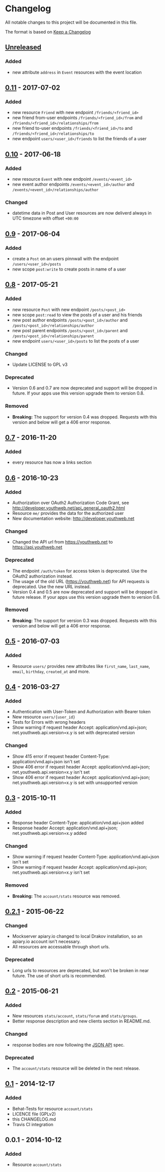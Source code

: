 # Changelog

All notable changes to this project will be documented in this file.

The format is based on [Keep a Changelog](http://keepachangelog.com/en/1.0.0/)

## [Unreleased]

### Added

- new attribute `address` in `Event` resources with the event location

## [0.11] - 2017-07-02

### Added

- new resource `Friend` with new endpoint `/friends/<friend_id>`
- new friend from-user endpoints `/friends/<friend_id>/from` and `/friends/<friend_id>/relationships/from`
- new friend to-user endpoints `/friends/<friend_id>/to` and `/friends/<friend_id>/relationships/to`
- new endpoint `users/<user_id>/friends` to list the friends of a user

## [0.10] - 2017-06-18

### Added

- new resource `Event` with new endpoint `/events/<event_id>`
- new event author endpoints `/events/<event_id>/author` and `/events/<event_id>/relationships/author`

### Changed

- datetime data in Post and User resources are now deliverd always in UTC timezone with offset `+00:00`

## [0.9] - 2017-06-04

### Added

- create a `Post` on an users pinnwall with the endpoint `/users/<user_id>/posts`
- new scope `post:write` to create posts in name of a user

## [0.8] - 2017-05-21

### Added

- new resource `Post` with new endpoint `/posts/<post_id>`
- new scope `post:read` to view the posts of a user and his friends
- new post author endpoints `/posts/<post_id>/author` and `/posts/<post_id>/relationships/author`
- new post parent endpoints `/posts/<post_id>/parent` and `/posts/<post_id>/relationships/parent`
- new endpoint `users/<user_id>/posts` to list the posts of a user

### Changed

- Update LICENSE to GPL v3

### Deprecated

- Version 0.6 and 0.7 are now deprecated and support will be dropped in future. If your apps use this version upgrade them to version 0.8.

### Removed

- **Breaking:** The support for version 0.4 was dropped. Requests with this version and below will get a 406 error response.

## [0.7] - 2016-11-20

### Added

- every resource has now a links section

## [0.6] - 2016-10-23

### Added

- Authorization over OAuth2 Authorization Code Grant, see http://developer.youthweb.net/api_general_oauth2.html
- Resource `me/` provides the data for the authorized user
- New documentation website: http://developer.youthweb.net

### Changed

- Changed the API url from https://youthweb.net to https://api.youthweb.net

### Deprecated

- The endpoint `/auth/token` for access token is deprecated. Use the OAuth2 authorization instead.
- The usage of the old URL (https://youthweb.net) for API requests is deprecated. Use the new URL instead.
- Version 0.4 and 0.5 are now deprecated and support will be dropped in future release. If your apps use this version upgrade them to version 0.6.

### Removed

- **Breaking:** The support for version 0.3 was dropped. Requests with this version and below will get a 406 error response.

## [0.5] - 2016-07-03

### Added

- Resource `users/` provides new attributes like `first_name`, `last_name`, `email`, `birthday`, `created_at` and more.

## [0.4] - 2016-03-27

### Added

- Authentication with User-Token and Authorization with Bearer token
- New resource `users/{user_id}`
- Tests for Errors with wrong headers
- Show warning if request header Accept: application/vnd.api+json; net.youthweb.api.version=x.y is set with deprecated version

### Changed

- Show 415 error if request header Content-Type: application/vnd.api+json isn't set
- Show 406 error if request header Accept: application/vnd.api+json; net.youthweb.api.version=x.y isn't set
- Show 406 error if request header Accept: application/vnd.api+json; net.youthweb.api.version=x.y is set with unsupported version

## [0.3] - 2015-10-11

### Added

- Response header Content-Type: application/vnd.api+json added
- Response header Accept: application/vnd.api+json; net.youthweb.api.version=x.y added

### Changed

- Show warning if request header Content-Type: application/vnd.api+json isn't set
- Show warning if request header Accept: application/vnd.api+json; net.youthweb.api.version=x.y isn't set

### Removed

- **Breaking:** The `account/stats` resource was removed.

## [0.2.1] - 2015-06-22

### Changed

- Mockserver apiary.io changed to local Drakov installation, so an apiary.io account isn't necessary.
- All resources are accessable through short urls.

### Deprecated

- Long urls to resources are deprecated, but won't be broken in near future. The use of short urls is recommended.

## [0.2] - 2015-06-21

### Added

- New resources `stats/account`, `stats/forum` and `stats/groups`.
- Better response description and new clients section in README.md.

### Changed

- response bodies are now following the [JSON API](http://jsonapi.org/) spec.

### Deprecated

- The `account/stats` resource will be deleted in the next release.

## [0.1] - 2014-12-17

### Added

- Behat-Tests for resource `account/stats`
- LICENCE file (GPLv2)
- this CHANGELOG.md
- Travis CI integration

## 0.0.1 - 2014-10-12

### Added

- Resource `account/stats`

[Unreleased]: https://github.com/youthweb/youthweb-api/compare/0.11...develop
[0.11]: https://github.com/youthweb/youthweb-api/compare/0.10...0.11
[0.10]: https://github.com/youthweb/youthweb-api/compare/0.9...0.10
[0.9]: https://github.com/youthweb/youthweb-api/compare/0.8...0.9
[0.8]: https://github.com/youthweb/youthweb-api/compare/0.7...0.8
[0.7]: https://github.com/youthweb/youthweb-api/compare/0.6...0.7
[0.6]: https://github.com/youthweb/youthweb-api/compare/0.5...0.6
[0.5]: https://github.com/youthweb/youthweb-api/compare/0.4...0.5
[0.4]: https://github.com/youthweb/youthweb-api/compare/0.3...0.4
[0.3]: https://github.com/youthweb/youthweb-api/compare/0.2.1...0.3
[0.2.1]: https://github.com/youthweb/youthweb-api/compare/0.2...0.2.1
[0.2]: https://github.com/youthweb/youthweb-api/compare/0.1...0.2
[0.1]: https://github.com/youthweb/youthweb-api/compare/0.0.1...0.1
[0.0.1]: https://github.com/youthweb/youthweb-api/compare/c5dc7b8813463826511225b5ad452d8dba7e01a4...0.0.1

